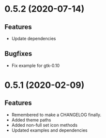 # 0.5.2 (2020-07-14)

## Features

- Update dependencies

## Bugfixes 

- Fix example for gtk-0.10

# 0.5.1 (2020-02-09)

## Features

- Remembered to make a CHANGELOG finally.
- Added theme paths
- Added non-full set icon methods
- Updated examples and dependencies
